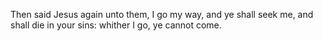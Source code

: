 Then said Jesus again unto them, I go my way, and ye shall seek me, and shall die in your sins: whither I go, ye cannot come.

